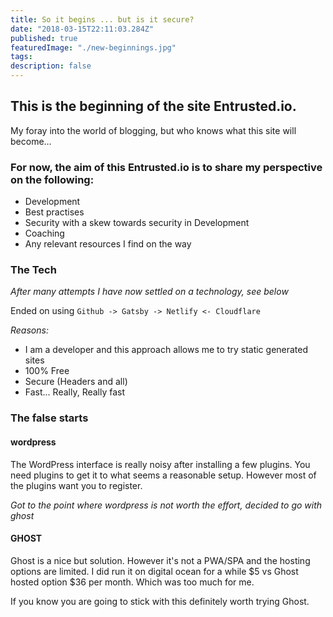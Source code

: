 ```yaml
---
title: So it begins ... but is it secure?
date: "2018-03-15T22:11:03.284Z"
published: true
featuredImage: "./new-beginnings.jpg"
tags:
description: false
---
```


## This is the beginning of the site Entrusted.io.

My foray into the world of blogging, but who knows what this site will become…

### For now, the aim of this Entrusted.io is to share my perspective on the following:

- Development
- Best practises
- Security with a skew towards security in Development
- Coaching
- Any relevant resources I find on the way

### The Tech

_After many attempts I have now settled on a technology, see below_

Ended on using `Github -> Gatsby -> Netlify <- Cloudflare`

*Reasons:*
 - I am a developer and this approach allows me to try static generated sites
 - 100% Free
 - Secure (Headers and all)
 - Fast... Really, Really fast

### The false starts

#### wordpress
The WordPress interface is really noisy after installing a few plugins. You need plugins to get it to what seems a reasonable setup. However most of the plugins want you to register.

*Got to the point where wordpress is not worth the effort, decided to go with ghost*


#### GHOST
Ghost is a nice but solution. However it's not a PWA/SPA and the hosting options are limited.
I did run it on digital ocean for a while $5 vs Ghost hosted option $36 per month. Which was too much for me.

If you know you are going to stick with this definitely worth trying Ghost.
